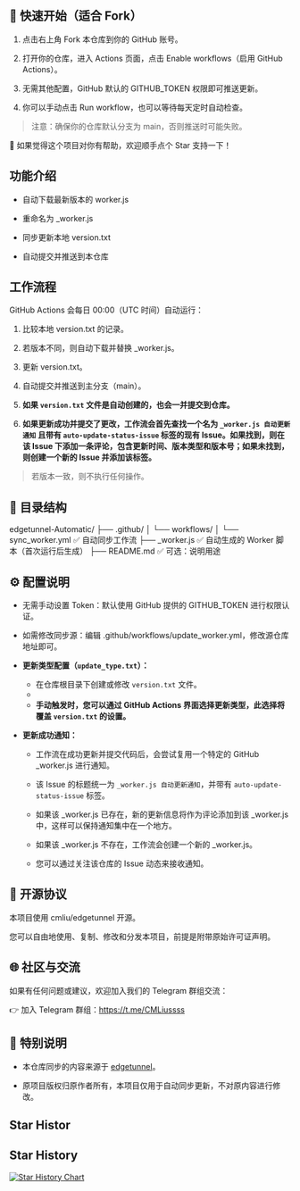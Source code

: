 


## 🚀 快速开始（适合 Fork）

1. 点击右上角 Fork 本仓库到你的 GitHub 账号。

2. 打开你的仓库，进入 Actions 页面，点击 Enable workflows（启用 GitHub Actions）。

3. 无需其他配置，GitHub 默认的 GITHUB_TOKEN 权限即可推送更新。

4. 你可以手动点击 Run workflow，也可以等待每天定时自动检查。

> 注意：确保你的仓库默认分支为 main，否则推送时可能失败。

🌟 如果觉得这个项目对你有帮助，欢迎顺手点个 Star 支持一下！

## 功能介绍

* 自动下载最新版本的 worker.js

* 重命名为 \_worker.js

* 同步更新本地 version.txt

* 自动提交并推送到本仓库

## 工作流程

GitHub Actions 会每日 00:00（UTC 时间）自动运行：


1. 比较本地 version.txt 的记录。

2. 若版本不同，则自动下载并替换 \_worker.js。

3. 更新 version.txt。

4. 自动提交并推送到主分支（main）。

5. **如果 `version.txt` 文件是自动创建的，也会一并提交到仓库。**

6. **如果更新成功并提交了更改，工作流会首先查找一个名为 `_worker.js 自动更新通知` 且带有 `auto-update-status-issue` 标签的现有 Issue。如果找到，则在该 Issue 下添加一条评论，包含更新时间、版本类型和版本号；如果未找到，则创建一个新的 Issue 并添加该标签。**

> 若版本一致，则不执行任何操作。

## 📂 目录结构

edgetunnel-Automatic/
├── .github/
│   └── workflows/
│       └── sync_worker.yml     ✅ 自动同步工作流
├── _worker.js                  ✅ 自动生成的 Worker 脚本（首次运行后生成）
├── README.md                   ✅ 可选：说明用途


## ⚙️ 配置说明

* 无需手动设置 Token：默认使用 GitHub 提供的 GITHUB_TOKEN 进行权限认证。

* 如需修改同步源：编辑 .github/workflows/update_worker.yml，修改源仓库地址即可。

* **更新类型配置（`update_type.txt`）：**

  * 在仓库根目录下创建或修改 `version.txt` 文件。
  * 
  * **手动触发时，您可以通过 GitHub Actions 界面选择更新类型，此选择将覆盖 `version.txt` 的设置。**

* **更新成功通知：**

  * 工作流在成功更新并提交代码后，会尝试复用一个特定的 GitHub _worker.js 进行通知。

  * 该 Issue 的标题统一为 `_worker.js 自动更新通知`，并带有 `auto-update-status-issue` 标签。

  * 如果该 _worker.js 已存在，新的更新信息将作为评论添加到该 _worker.js 中，这样可以保持通知集中在一个地方。

  * 如果该 _worker.js 不存在，工作流会创建一个新的 _worker.js。

  * 您可以通过关注该仓库的 Issue 动态来接收通知。

## 📜 开源协议

本项目使用 cmliu/edgetunnel 开源。

您可以自由地使用、复制、修改和分发本项目，前提是附带原始许可证声明。

## 🌐 社区与交流

如果有任何问题或建议，欢迎加入我们的 Telegram 群组交流：

👉 加入 Telegram 群组：<https://t.me/CMLiussss>
## 📢 特别说明

* 本仓库同步的内容来源于 [edgetunnel]([https://github.com/bia-pain-bache/BPB-Worker-Panel](https://github.com/cmliu/edgetunnel))。

* 原项目版权归原作者所有，本项目仅用于自动同步更新，不对原内容进行修改。

## Star Histor

## Star History

[![Star History Chart](https://api.star-history.com/svg?repos=byJoey/wk-Auto-update&type=Timeline)](https://www.star-history.com/#byJoey/wk-Auto-update&Timeline)
